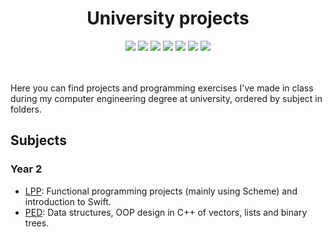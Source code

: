 <div align="center">
  <h1 align="center">University projects</h1>
  <img src="https://img.shields.io/badge/C-99-gray?logo=c&logoColor=white"/>
  <img src="https://img.shields.io/badge/C++-17-blue?logo=cplusplus&logoColor=white"/>
  <img src="https://img.shields.io/badge/C%23-12-239120?logo=csharp&logoColor=white"/>
  <img src="https://img.shields.io/badge/Java-17-orange?logo=java&logoColor=white"/>
  <img src="https://img.shields.io/badge/Python-3.12-blue?logo=python&logoColor=white"/>
  <img src="https://img.shields.io/badge/Racket-9.9.1-red?logo=racket&logoColor=white"/>
  <img src="https://img.shields.io/badge/Swift-5.10-orange?logo=swift&logoColor=white"/>
</div>
<br></br>

Here you can find projects and programming exercises I've made in class during my computer engineering degree at university, ordered by subject in folders.

## Subjects

### Year 2
- [LPP](./LPP): Functional programming projects (mainly using Scheme) and introduction to Swift.
- [PED](./PED): Data structures, OOP design in C++ of vectors, lists and binary trees.
